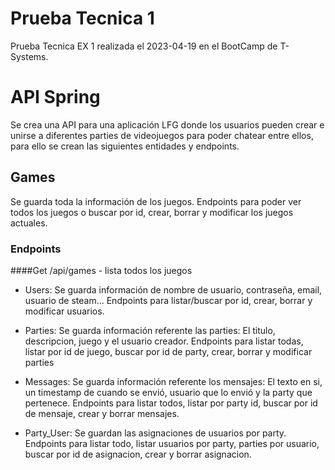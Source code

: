 # Prueba Tecnica 1
Prueba Tecnica EX 1 realizada el 2023-04-19 en el BootCamp de T-Systems.

# API Spring

Se crea una API para una aplicación LFG donde los usuarios pueden crear e unirse a diferentes parties de videojuegos para poder chatear entre ellos, para ello se crean las siguientes entidades y endpoints.

## Games
Se guarda toda la información de los juegos. Endpoints para poder ver todos los juegos o buscar por id, crear, borrar y modificar los juegos actuales.
### Endpoints
####Get
/api/games - lista todos los juegos




- Users: Se guarda información de nombre de usuario, contraseña, email, usuario de steam... Endpoints para listar/buscar por id, crear, borrar y modificar usuarios.

- Parties: Se guarda información referente las parties: El titulo, descripcion, juego y el usuario creador. Endpoints para listar todas, listar por id de juego, buscar por id de party, crear, borrar y modificar parties

- Messages: Se guarda información referente los mensajes: El texto en si, un timestamp de cuando se envió, usuario que lo envió y la party que pertenece. Endpoints para listar todos, listar por party id, buscar por id de mensaje, crear y borrar mensajes.

- Party_User: Se guardan las asignaciones de usuarios por party. Endpoints para listar todo, listar usuarios por party, parties por usuario, buscar por id de asignacion, crear y borrar asignacion.
